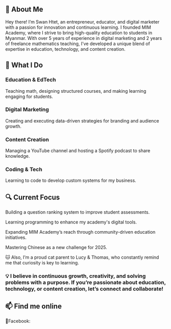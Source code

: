 ## 👋 About Me

Hey there! I’m Swan Htet, an entrepreneur, educator, and digital marketer with a passion for innovation and continuous learning. I founded MIM Academy, where I strive to bring high-quality education to students in Myanmar. With over 5 years of experience in digital marketing and 2 years of freelance mathematics teaching, I’ve developed a unique blend of expertise in education, technology, and content creation.

## 🚀 What I Do
### Education & EdTech
Teaching math, designing structured courses, and making learning engaging for students.

### Digital Marketing
Creating and executing data-driven strategies for branding and audience growth.

### Content Creation
Managing a YouTube channel and hosting a Spotify podcast to share knowledge.

### Coding & Tech
Learning to code to develop custom systems for my business.

## 🔍 Current Focus

Building a question ranking system to improve student assessments.

Learning programming to enhance my academy's digital tools.

Expanding MIM Academy’s reach through community-driven education initiatives.

Mastering Chinese as a new challenge for 2025.

 🐱 Also, I’m a proud cat parent to Lucy & Thomas, who constantly remind me that curiosity is key to learning.

### 💡 I believe in continuous growth, creativity, and solving problems with a purpose. If you’re passionate about education, technology, or content creation, let’s connect and collaborate!

## 📫 Find me online

🤳Facebook: 
